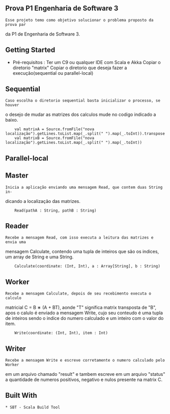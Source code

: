 Prova P1 Engenharia de Software 3
-------------------------------------------------------------------------------
    Esse projeto temo como objetivo solucionar o problema proposto da prova par
da P1 de Engenharia de Software 3.

Getting Started
-------------------------------------------------------------------------------
* Pré-requisitos : Ter um C9 ou qualquer IDE com Scala e Akka
                   Copiar o diretorio "matrix"
                   Copiar o diretorio que deseja fazer a execução(sequential ou parallel-local)
                  
Sequential
------------------------------------------------------------------------------- 
    Caso escolha o diretorio sequential basta inicializar o processo, se houver
o desejo de mudar as matrizes dos calculos mude no codigo indicado a baixo.
        
        val matrixA = Source.fromFile("nova localização").getLines.toList.map(_.split(" ").map(_.toInt)).transpose
        val matrixB = Source.fromFile("nova localização").getLines.toList.map(_.split(" ").map(_.toInt))

Parallel-local
-------------------------------------------------------------------------------
Master
-------------------------------------------------------------------------------                    
    Inicia a aplicação enviando uma mensagem Read, que contem duas String in-
dicando a localização das matrizes.

        Read(pathA : String, pathB : String)

Reader
------------------------------------------------------------------------------- 
    Recebe a mensagem Read, com isso executa a leitura das matrizes e envia uma
mensagem Calculate, contendo uma tupla de inteiros que são os indices, um array
de String e uma String.

        Calculate(coordinate: (Int, Int), a : Array[String], b : String)
        
Worker
-------------------------------------------------------------------------------         
    Recebe a mensagem Calculate, depois de seu recebimento executa o calculo
matricial C = B ∗ (A + BT), aonde "T" significa matrix transposta de "B", apos
o calulo é enviado a mensagem Write, cujo seu conteudo é uma tupla de inteiros
sendo o indice do numero calculado e um inteiro com o valor do item.

        Write(coordinate: (Int, Int), item : Int)
Writer
------------------------------------------------------------------------------- 
    Recebe a mensagem Write e escreve corretamente o numero calculado pelo Worker
em um arquivo chamado "result" e tambem escreve em um arquivo "status" a quantidade
de numeros positivos, negativo e nulos presente na matrix C.

Built With
------------------------------------------------------------------------------- 
    * SBT - Scala Build Tool